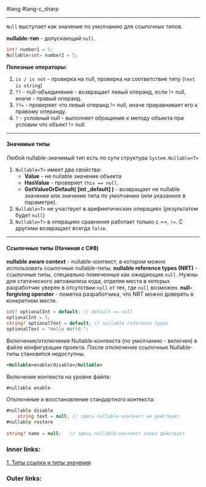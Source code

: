 #lang #lang-c_sharp

---
`Null` выступает как значение по умолчанию для ссылочных типов.

**nullable-тип** - допускающий `null`. 

```csharp
int? number1 = 5;
Nullable<int> number2 = 5;
```

**Полезные операторы:**
1. `is / is not` - проверка на null, проверка на соответствие типу (`text is string`)
2. `??` - null-объединение - возвращает левый операнд, если != null, иначе - правый операнд. 
3. `??=` - проверяет что левый операнд != null, иначе приравнивает его к правому операнду.
4. `?` - условный null - выполняет обращение к методу объекта при условии что объект != null.

---
#### Значимые типы
Любой nullable-значимый тип есть по сути структура `System.Nullable<T>`

1. `Nullable<T>` имеет два свойства:
	- **Value** - не nullable значение объекта
	- **HasValue** - проверяет `this == null`.
	- **GetValueOrDefault( \[int \_default] )** - возвращает не nullable значение или значение типа по умолчанию (или указанное в параметре).
2. `Nullable<T>` не участвует в арифметических операциях (результатом будет `null`)
3. `Nullable<T>` в операциях сравнения работает только с  \==, `!=`.  С другими возвращает всегда `false`.

---
#### Ссылочные типы (Начиная с C#8)

**nullable aware context** - nullable-контекст, в котором можно использовать ссылочные nullable-типы.
**nullable reference types (NRT)** - ссылочные типы, специально помеченные как ожидающие `null`. Нужны для статического автоанализа кода, отделяя места в которых разработчик уверен в отсутствии `null` от тех, где `null` возможен.
**null-forgiving operator** - пометка разработчика, что NRT можно доверять в конкретном месте.

```csharp
int? optionalInt = default; // default == null
optionalInt = 5;
string? optionalText = default; // nullable reference types
optionalText = "Hello World.";
```

Включение/отключение Nullable-контекста (по умолчанию - включен) в файле конфигурации проекта.
После отключение ссылочные Nullable-типы становятся недоступны.

```xml
<Nullable>enable/disable</Nullable>
```

Включение контекста на уровне файла:

```csharp
#nullable enable
```

Отключение и восстановление стандартного контекста:

```csharp
#nullable disable
    string text = null; // здесь nullable-контекст не действует
#nullable restore
 
string? name = null;   // здесь nullable-контекст снова действует
```

### Inner links:
[1. Типы ссылки и типы значения](1.%20Lang/C-sharp/0.%20Введение/1.%20Типы%20данных/1.%20Типы%20ссылки%20и%20типы%20значения.md)


### Outer links:


